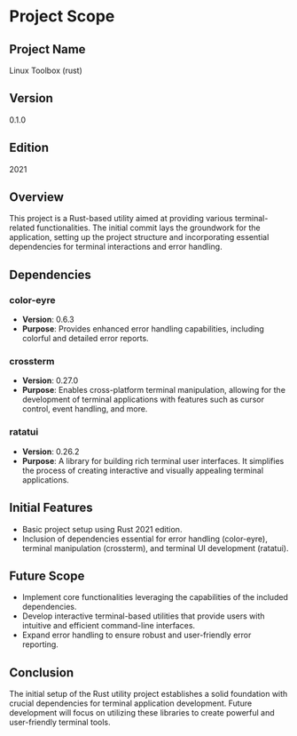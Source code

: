 # Project Scope

## Project Name

Linux Toolbox (rust)

## Version

0.1.0

## Edition

2021

## Overview

This project is a Rust-based utility aimed at providing various terminal-related functionalities. The initial commit lays the groundwork for the application, setting up the project structure and incorporating essential dependencies for terminal interactions and error handling.

## Dependencies

### color-eyre

- **Version**: 0.6.3
- **Purpose**: Provides enhanced error handling capabilities, including colorful and detailed error reports.

### crossterm

- **Version**: 0.27.0
- **Purpose**: Enables cross-platform terminal manipulation, allowing for the development of terminal applications with features such as cursor control, event handling, and more.

### ratatui

- **Version**: 0.26.2
- **Purpose**: A library for building rich terminal user interfaces. It simplifies the process of creating interactive and visually appealing terminal applications.

## Initial Features

- Basic project setup using Rust 2021 edition.
- Inclusion of dependencies essential for error handling (color-eyre), terminal manipulation (crossterm), and terminal UI development (ratatui).

## Future Scope

- Implement core functionalities leveraging the capabilities of the included dependencies.
- Develop interactive terminal-based utilities that provide users with intuitive and efficient command-line interfaces.
- Expand error handling to ensure robust and user-friendly error reporting.

## Conclusion

The initial setup of the Rust utility project establishes a solid foundation with crucial dependencies for terminal application development. Future development will focus on utilizing these libraries to create powerful and user-friendly terminal tools.
